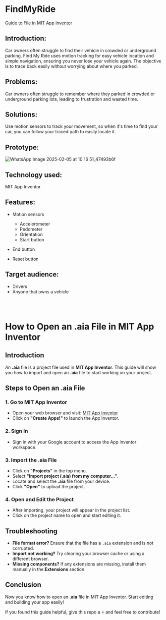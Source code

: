 # FindMyRide

[Guide to File in MIT App Inventor](#how-to-open-an-aia-file-in-mit-app-inventor)

## Introduction:

Car owners often struggle to find their vehicle in crowded or underground parking. Find My Ride uses motion tracking for easy vehicle location and simple navigation, ensuring you never lose your vehicle again. The objective is to trace back easily without worrying about where you parked.

## Problems:

Car owners often struggle to remember where they parked in crowded or underground parking lots, leading to frustration and wasted time.

## Solutions:

Use motion sensors to track your movement, so when it's time to find your car, you can follow your traced path to easily locate it.

## Prototype:

![WhatsApp Image 2025-02-05 at 10 16 51_47493b6f](https://github.com/user-attachments/assets/ddaa5e38-e644-4ac3-9e33-95172ca71c12)


## Technology used:

MIT App Inventor

## Features:

- Motion sensors

  - Accelerometer
  - Pedometer
  - Orientation
  - Start button

- End button
- Reset button

## Target audience:

- Drivers
- Anyone that owns a vehicle


<br><br>
# How to Open an .aia File in MIT App Inventor

## Introduction
An **.aia** file is a project file used in **MIT App Inventor**. This guide will show you how to import and open an **.aia** file to start working on your project.

## Steps to Open an .aia File

### 1. Go to MIT App Inventor
- Open your web browser and visit: [MIT App Inventor](https://appinventor.mit.edu/)
- Click on **"Create Apps!"** to launch the App Inventor.

### 2. Sign In
- Sign in with your Google account to access the App Inventor workspace.

### 3. Import the .aia File
- Click on **"Projects"** in the top menu.
- Select **"Import project (.aia) from my computer..."**.
- Locate and select the **.aia** file from your device.
- Click **"Open"** to upload the project.

### 4. Open and Edit the Project
- After importing, your project will appear in the project list.
- Click on the project name to open and start editing it.

## Troubleshooting
- **File format error?** Ensure that the file has a `.aia` extension and is not corrupted.
- **Import not working?** Try clearing your browser cache or using a different browser.
- **Missing components?** If any extensions are missing, install them manually in the **Extensions** section.

## Conclusion
Now you know how to open an **.aia** file in MIT App Inventor. Start editing and building your app easily!

If you found this guide helpful, give this repo a ⭐ and feel free to contribute!

